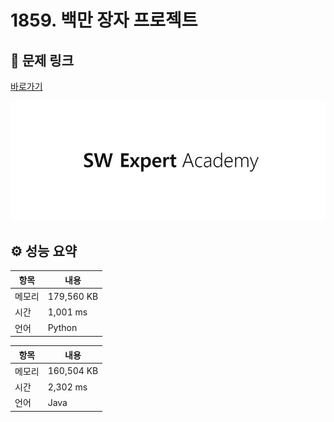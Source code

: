 # 1859. 백만 장자 프로젝트

## 🔗 문제 링크

[바로가기](https://swexpertacademy.com/main/code/problem/problemDetail.do?contestProbId=AV5LrsUaDxcDFAXc)

![SWEA 로고](../../images/swea.jpg)

## ⚙️ 성능 요약

| 항목   | 내용       |
| ------ | ---------- |
| 메모리 | 179,560 KB |
| 시간   | 1,001 ms   |
| 언어   | Python     |

| 항목   | 내용       |
| ------ | ---------- |
| 메모리 | 160,504 KB |
| 시간   | 2,302 ms   |
| 언어   | Java       |

